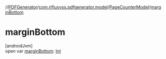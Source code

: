 //[PDFGenerator](../../../index.md)/[com.rifluxyss.pdfgenerator.model](../index.md)/[PageCounterModel](index.md)/[marginBottom](margin-bottom.md)

# marginBottom

[androidJvm]\
open var [marginBottom](margin-bottom.md): [Int](https://kotlinlang.org/api/latest/jvm/stdlib/kotlin/-int/index.html)
